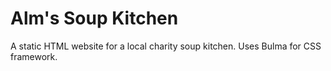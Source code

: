 # Alm's Soup Kitchen
A static HTML website for a local charity soup kitchen. Uses Bulma for CSS framework. 
